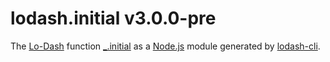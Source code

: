 # lodash.initial v3.0.0-pre

The [Lo-Dash](https://lodash.com/) function [_.initial](http://lodash.com/docs#initial) as a [Node.js](http://nodejs.org/) module generated by [lodash-cli](https://www.npmjs.com/package/lodash-cli).
